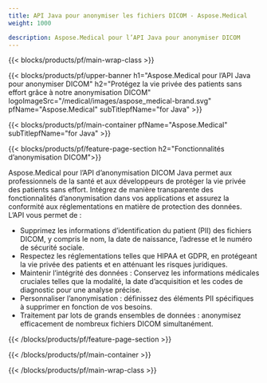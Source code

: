 ```yaml
---
title: API Java pour anonymiser les fichiers DICOM - Aspose.Medical
weight: 1000

description: Aspose.Medical pour l’API Java pour anonymiser DICOM 
---
```


{{< blocks/products/pf/main-wrap-class >}}

{{< blocks/products/pf/upper-banner h1="Aspose.Medical pour l’API Java pour anonymiser DICOM" h2="Protégez la vie privée des patients sans effort grâce à notre anonymisation DICOM" logoImageSrc="/medical/images/aspose_medical-brand.svg" pfName="Aspose.Medical" subTitlepfName="for Java" >}}

{{< blocks/products/pf/main-container pfName="Aspose.Medical" subTitlepfName="for Java" >}}

{{< blocks/products/pf/feature-page-section h2="Fonctionnalités d’anonymisation DICOM">}}

<p>Aspose.Medical pour l’API d’anonymisation DICOM Java permet aux professionnels de la santé et aux développeurs de protéger la vie privée des patients sans effort. Intégrez de manière transparente des fonctionnalités d’anonymisation dans vos applications et assurez la conformité aux réglementations en matière de protection des données. L’API vous permet de :</p>

<ul>
<li>Supprimez les informations d’identification du patient (PII) des fichiers DICOM, y compris le nom, la date de naissance, l’adresse et le numéro de sécurité sociale.</li>
<li>Respectez les réglementations telles que HIPAA et GDPR, en protégeant la vie privée des patients et en atténuant les risques juridiques.</li>
<li>Maintenir l’intégrité des données : Conservez les informations médicales cruciales telles que la modalité, la date d’acquisition et les codes de diagnostic pour une analyse précise.</li>
<li>Personnaliser l’anonymisation : définissez des éléments PII spécifiques à supprimer en fonction de vos besoins.</li>
<li>Traitement par lots de grands ensembles de données : anonymisez efficacement de nombreux fichiers DICOM simultanément.</li>
</ul>

{{< /blocks/products/pf/feature-page-section >}}

{{< /blocks/products/pf/main-container >}}

{{< /blocks/products/pf/main-wrap-class >}}